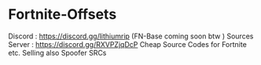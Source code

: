 # Fortnite-Offsets
Discord : https://discord.gg/lithiumrip (FN-Base coming soon btw ) 
Sources Server : https://discord.gg/RXVPZjqDcP
Cheap Source Codes for Fortnite etc. 
Selling also Spoofer SRCs
   
